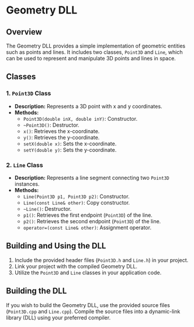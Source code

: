 # Geometry DLL

## Overview
The Geometry DLL provides a simple implementation of geometric entities such as points and lines. It includes two classes, `Point3D` and `Line`, which can be used to represent and manipulate 3D points and lines in space.

## Classes

### 1. `Point3D` Class
   - **Description:** Represents a 3D point with x and y coordinates.
   - **Methods:**
     - `Point3D(double inX, double inY)`: Constructor.
     - `~Point3D()`: Destructor.
     - `x()`: Retrieves the x-coordinate.
     - `y()`: Retrieves the y-coordinate.
     - `setX(double x)`: Sets the x-coordinate.
     - `setY(double y)`: Sets the y-coordinate.

### 2. `Line` Class
   - **Description:** Represents a line segment connecting two `Point3D` instances.
   - **Methods:**
     - `Line(Point3D p1, Point3D p2)`: Constructor.
     - `Line(const Line& other)`: Copy constructor.
     - `~Line()`: Destructor.
     - `p1()`: Retrieves the first endpoint (`Point3D`) of the line.
     - `p2()`: Retrieves the second endpoint (`Point3D`) of the line.
     - `operator=(const Line& other)`: Assignment operator.

## Building and Using the DLL
1. Include the provided header files (`Point3D.h` and `Line.h`) in your project.
2. Link your project with the compiled Geometry DLL.
3. Utilize the `Point3D` and `Line` classes in your application code.

## Building the DLL
If you wish to build the Geometry DLL, use the provided source files (`Point3D.cpp` and `Line.cpp`). Compile the source files into a dynamic-link library (DLL) using your preferred compiler.
